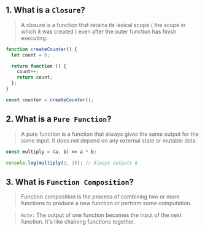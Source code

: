 ## 1. What is a `Closure`?

> A closure is a function that retains its lexical scope ( the scope in which it was created ) even after the outer function has finish executing.

```javascript
function createCounter() {
  let count = 0;

  return function () {
    count++;
    return count;
  };
}

const counter = createCounter();
```

## 2. What is a `Pure Function`?

> A pure function is a function that always gives the same output for the same input. It does not depend on any external state or mutable data.

```javascript
const multiply = (a, b) => a * b;

console.log(multiply(2, 3)); // Always outputs 6
```

## 3. What is `Function Composition`?

> Function composition is the process of combining two or more functions to produce a new function or perform some computation. 

> `Note:` The output of one function becomes the input of the next function. It's like chaining functions together.
